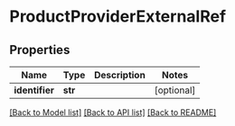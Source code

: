 # ProductProviderExternalRef

## Properties
Name | Type | Description | Notes
------------ | ------------- | ------------- | -------------
**identifier** | **str** |  | [optional] 

[[Back to Model list]](../README.md#documentation-for-models) [[Back to API list]](../README.md#documentation-for-api-endpoints) [[Back to README]](../README.md)

